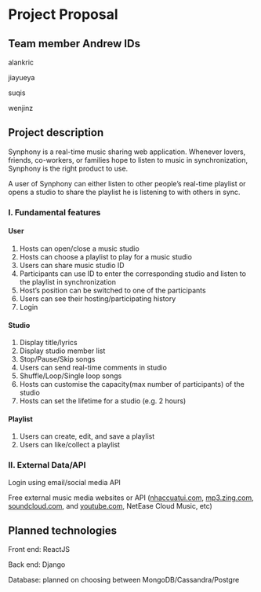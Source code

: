 # Project Proposal

## **Team member Andrew IDs**

alankric 

jiayueya 

suqis

wenjinz 

## **Project description**

Synphony is a real-time music sharing web application. Whenever lovers, friends, co-workers, or families hope to listen to music in synchronization, Synphony is the right product to use. 

A user of Synphony can either listen to other people’s real-time playlist or opens a studio to share the playlist he is listening to with others in sync.

### I. Fundamental features

#### User

1. Hosts can open/close a music studio
2. Hosts can choose a playlist to play for a music studio
3. Users can share music studio ID
4. Participants can use ID to enter the corresponding studio and listen to the playlist in synchronization
5. <Nice to have>Host’s position can be switched to one of the participants 
6. <Nice to have>Users can see their hosting/participating history 
7. Login 

#### Studio

1. Display title/lyrics  
2. Display studio member list 
3. Stop/Pause/Skip songs
4. <Nice to have> Users can send real-time comments in studio
5. <Nice to have>Shuffle/Loop/Single loop songs
6. <Nice to have>Hosts can customise the capacity(max number of participants) of the studio 
7. <Nice to have>Hosts can set the lifetime for a studio (e.g. 2 hours) 

#### Playlist

1. Users can create, edit, and save a playlist 
2. <Nice to have> Users can like/collect a playlist 

### II. External Data/API

Login using email/social media API 

Free external music media websites or API  ([nhaccuatui.com](http://nhaccuatui.com/), [mp3.zing.com](http://mp3.zing.com/), [soundcloud.com](http://soundcloud.com/), and [youtube.com](http://youtube.com/), NetEase Cloud Music, etc)

## **Planned technologies**

Front end: ReactJS

Back end: Django

Database: planned on choosing between MongoDB/Cassandra/Postgre